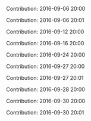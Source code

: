 Contribution: 2016-09-06 20:00

Contribution: 2016-09-06 20:01

Contribution: 2016-09-12 20:00

Contribution: 2016-09-16 20:00

Contribution: 2016-09-24 20:00

Contribution: 2016-09-27 20:00

Contribution: 2016-09-27 20:01

Contribution: 2016-09-28 20:00

Contribution: 2016-09-30 20:00

Contribution: 2016-09-30 20:01


